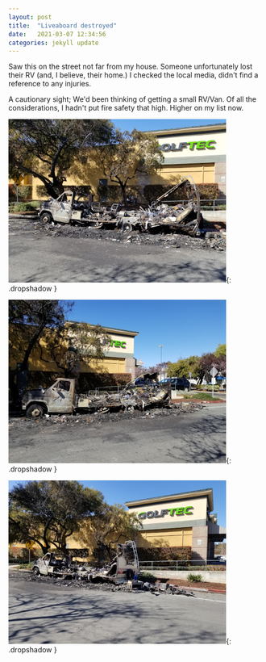 ```yaml
---
layout: post
title:  "Liveaboard destroyed"
date:   2021-03-07 12:34:56
categories: jekyll update
---
```

Saw this on the street not far from my house.  Someone unfortunately lost
their RV (and, I believe, their home.)  I checked the local media, didn't find
a reference to any injuries.

A cautionary sight; We'd been thinking of getting a small RV/Van.  Of all the considerations,
I hadn't put fire safety that high.  Higher on my list now.

![Burned out RV](/images/2021-03-07-fire/fire-1.jpeg){: .dropshadow }

![Burned out RV](/images/2021-03-07-fire/fire-2.jpeg){: .dropshadow }

![Burned out RV](/images/2021-03-07-fire/fire-3.jpeg){: .dropshadow }
